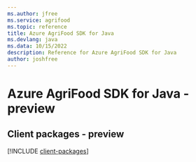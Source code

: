 ```yaml
---
ms.author: jfree
ms.service: agrifood
ms.topic: reference
title: Azure AgriFood SDK for Java
ms.devlang: java
ms.data: 10/15/2022
description: Reference for Azure AgriFood SDK for Java
author: joshfree
---
```

# Azure AgriFood SDK for Java - preview

## Client packages - preview
[!INCLUDE [client-packages](agrifood-client-index.md)]
